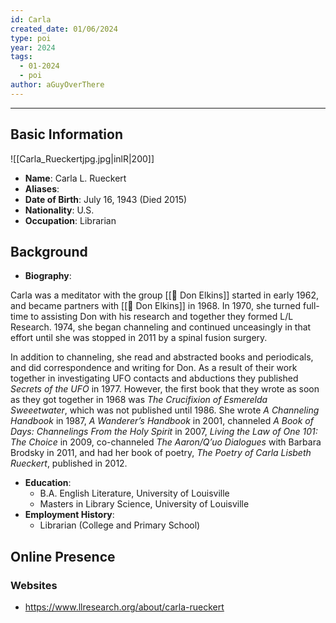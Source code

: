 ```yaml
---
id: Carla
created_date: 01/06/2024
type: poi
year: 2024
tags:
  - 01-2024
  - poi
author: aGuyOverThere
---
```


----
## Basic Information
![[Carla_Rueckertjpg.jpg|inlR|200]]
- **Name**: Carla L. Rueckert
- **Aliases**: 
- **Date of Birth**: July 16, 1943 (Died 2015)
- **Nationality**: U.S.
- **Occupation**: Librarian
## Background

- **Biography**: 

Carla was a meditator with the group [[👤 Don Elkins]] started in early 1962, and became partners with [[👤 Don Elkins]] in 1968. In 1970, she turned full-time to assisting Don with his research and together they formed L/L Research. 1974, she began channeling and continued unceasingly in that effort until she was stopped in 2011 by a spinal fusion surgery.

In addition to channeling, she read and abstracted books and periodicals, and did correspondence and writing for Don. As a result of their work together in investigating UFO contacts and abductions they published _Secrets of the UFO_ in 1977. However, the first book that they wrote as soon as they got together in 1968 was _The Crucifixion of Esmerelda Sweeetwater_, which was not published until 1986. She wrote _A Channeling Handbook_ in 1987, _A Wanderer’s Handbook_ in 2001, channeled _A Book of Days: Channelings From the Holy Spirit_ in 2007, _Living the Law of One 101: The Choice_ in 2009, co-channeled _The Aaron/Q’uo Dialogues_ with Barbara Brodsky in 2011, and had her book of poetry, _The Poetry of Carla Lisbeth Rueckert_, published in 2012.

- **Education**: 
	- B.A. English Literature, University of Louisville
	- Masters in Library Science, University of Louisville
- **Employment History**: 
	- Librarian (College and Primary School)

## Online Presence

### Websites

- https://www.llresearch.org/about/carla-rueckert

